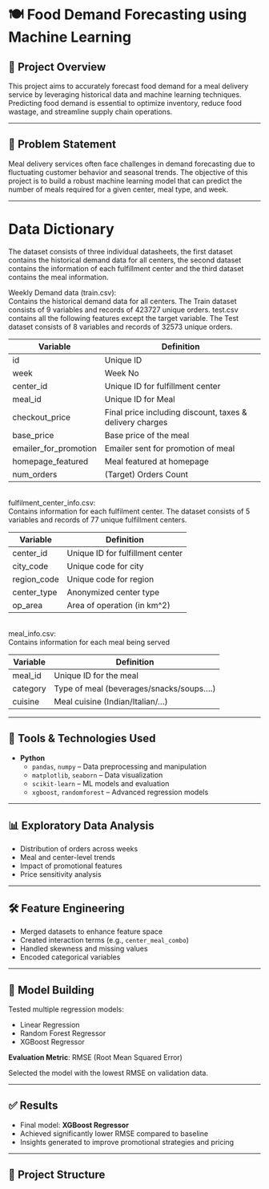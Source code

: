 # 🍽️ Food Demand Forecasting using Machine Learning

## 📌 Project Overview

This project aims to accurately forecast food demand for a meal delivery service by leveraging historical data and machine learning techniques. Predicting food demand is essential to optimize inventory, reduce food wastage, and streamline supply chain operations.

---

## 🧠 Problem Statement

Meal delivery services often face challenges in demand forecasting due to fluctuating customer behavior and seasonal trends. The objective of this project is to build a robust machine learning model that can predict the number of meals required for a given center, meal type, and week.

---

# Data Dictionary

The dataset consists of three individual datasheets, the first dataset contains the historical demand data for all centers, the second dataset contains the information of each fulfillment center and the third dataset contains the meal information.

Weekly Demand data (train.csv): \
Contains the historical demand data for all centers. The Train dataset consists of 9 variables and records of 423727 unique orders. test.csv contains all the following features except the target variable. The Test dataset consists of 8 variables and records of 32573 unique orders.

| Variable  | Definition |
| ------------- | ------------- |
| id 	| Unique ID |
| week 	| Week No |
| center_id | Unique ID for fulfillment center |
| meal_id | Unique ID for Meal |
| checkout_price | Final price including discount, taxes & delivery charges |
| base_price | Base price of the meal |
| emailer_for_promotion | Emailer sent for promotion of meal |
| homepage_featured | Meal featured at homepage |
| num_orders | (Target) Orders Count |

\
fulfilment_center_info.csv: \
Contains information for each fulfilment center. The dataset consists of 5 variables and records of 77 unique fulfillment centers. 

| Variable  | Definition |
| ------------- | ------------- |
| center_id |	Unique ID for fulfillment center |
| city_code |	Unique code for city |
| region_code |	Unique code for region |
| center_type |	Anonymized center type |
| op_area |	Area of operation (in km^2) |

\
meal_info.csv: \
Contains information for each meal being served 

| Variable  | Definition |
| ------------- | ------------- |
| meal_id |	Unique ID for the meal |
| category |	Type of meal (beverages/snacks/soups….) |
| cuisine |	Meal cuisine (Indian/Italian/…) |

---

## 🔧 Tools & Technologies Used

- **Python**
  - `pandas`, `numpy` – Data preprocessing and manipulation
  - `matplotlib`, `seaborn` – Data visualization
  - `scikit-learn` – ML models and evaluation
  - `xgboost`, `randomforest` – Advanced regression models

---

## 📊 Exploratory Data Analysis

- Distribution of orders across weeks
- Meal and center-level trends
- Impact of promotional features
- Price sensitivity analysis

---

## 🛠️ Feature Engineering

- Merged datasets to enhance feature space
- Created interaction terms (e.g., `center_meal_combo`)
- Handled skewness and missing values
- Encoded categorical variables

---

## 🤖 Model Building

Tested multiple regression models:
- Linear Regression
- Random Forest Regressor
- XGBoost Regressor

**Evaluation Metric**: RMSE (Root Mean Squared Error)

Selected the model with the lowest RMSE on validation data.

---

## ✅ Results

- Final model: **XGBoost Regressor**
- Achieved significantly lower RMSE compared to baseline
- Insights generated to improve promotional strategies and pricing

---

## 📁 Project Structure

